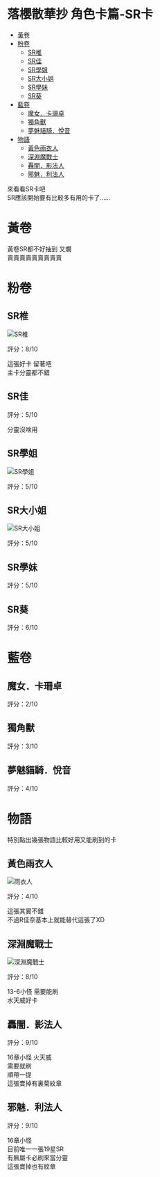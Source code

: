 # 落櫻散華抄  角色卡篇-SR卡

<!-- MarkdownTOC -->

- [黃卷](#黃卷)
- [粉卷](#粉卷)
    - [SR椎](#sr椎)
    - [SR佳](#sr佳)
    - [SR學姐](#sr學姐)
    - [SR大小姐](#sr大小姐)
    - [SR學妹](#sr學妹)
    - [SR葵](#sr葵)
- [藍卷](#藍卷)
    - [魔女．卡珊卓](#魔女．卡珊卓)
    - [獨角獸](#獨角獸)
    - [夢魅貓騎．悅音](#夢魅貓騎．悅音)
- [物語](#物語)
    - [黃色雨衣人](#黃色雨衣人)
    - [深淵魔戰士](#深淵魔戰士)
    - [轟闇．影法人](#轟闇．影法人)
    - [邪魅．利法人](#邪魅．利法人)

<!-- /MarkdownTOC -->

來看看SR卡吧  
SR應該開始要有比較多有用的卡了......  

# 黃卷

黃卷SR都不好抽到 又爛  
賣賣賣賣賣賣賣賣賣  

# 粉卷

## SR椎

![SR椎](http://sk.wiki.1758play.com/images/c/c9/%E4%BF%8F%E9%BA%97%E6%B3%B3%E8%A3%9D%EF%BC%88%E4%BA%94%EF%BC%89.jpg)

評分：8/10  

這張好卡 留著吧  
主卡分靈都不錯  

## SR佳

評分：5/10  

分靈沒啥用  

## SR學姐

![SR學姐](http://sk.wiki.1758play.com/images/5/56/%E6%80%A7%E6%84%9F%E6%B3%B3%E8%A3%9D%EF%BC%88%E4%BA%94%EF%BC%89.jpg)

評分：5/10  

## SR大小姐

![SR大小姐](http://sk.wiki.1758play.com/images/c/c9/%E5%A4%8F%E6%97%A5%E6%B3%B3%E8%A3%9D%EF%BC%88%E4%BA%94%EF%BC%89.jpg)

評分：5/10  

## SR學妹

評分：5/10  

## SR葵

評分：6/10  

# 藍卷

## 魔女．卡珊卓 

評分：2/10  

## 獨角獸

評分：3/10  

## 夢魅貓騎．悅音  

評分：4/10  

# 物語

特別點出幾張物語比較好用又能刷到的卡  

## 黃色雨衣人

![雨衣人](http://sk.wiki.1758play.com/images/0/01/%E9%BB%83%E8%89%B2%E9%9B%A8%E8%A1%A3%E4%BA%BA%EF%BC%88%E4%BA%94%EF%BC%89.jpg)

評分：4/10  

這張其實不錯  
不過R佳奈基本上就能替代這張了XD

## 深淵魔戰士

![深淵魔戰士](http://sk.wiki.1758play.com/images/c/c5/%E6%B7%B1%E6%B7%B5%E9%AD%94%E6%88%B0%E5%A3%AB%EF%BC%88%E4%BA%94%EF%BC%89.jpg)

評分：8/10  

13-6小怪 需要能刷  
水天威好卡  

## 轟闇．影法人

評分：9/10

16章小怪 火天威  
需要就刷  
順帶一提  
這張賣掉有裏菊紋章  

## 邪魅．利法人

評分：9/10

16章小怪  
目前唯一一張19星SR  
有無屬卡必刷來當分靈  
這張賣掉也有紋章  